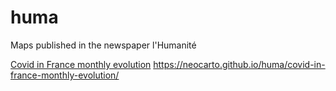 # huma
Maps published in the newspaper l'Humanité

<ins>Covid in France monthly evolution</ins>
https://neocarto.github.io/huma/covid-in-france-monthly-evolution/

